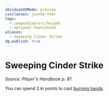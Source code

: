 ```yaml
---
obsidianUIMode: preview
cssclasses: json5e-feat
tags:
  - compendium/src/5e/phb
  - optional-feature/ed
aliases:
  - Sweeping Cinder Strike
dg-publish: true
---
```

# Sweeping Cinder Strike
*Source: Player's Handbook p. 81*  

You can spend 2 ki points to cast [burning hands](/Admin/CLI/spells/burning-hands.md).